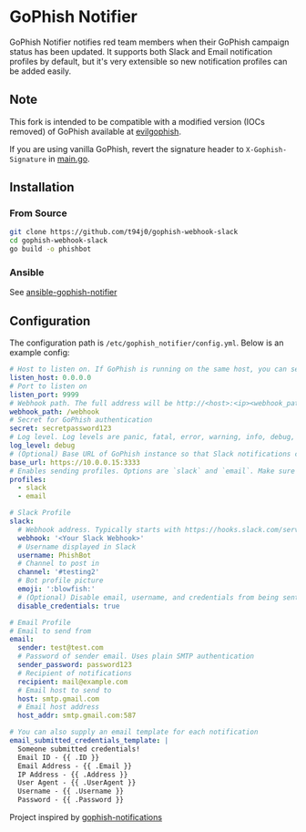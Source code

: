 # GoPhish Notifier

GoPhish Notifier notifies red team members when their GoPhish campaign status
has been updated. It supports both Slack and Email notification profiles by
default, but it's very extensible so new notification profiles can be added
easily.

## Note

This fork is intended to be compatible with a modified version (IOCs removed) of GoPhish available at [evilgophish](https://github.com/fin3ss3g0d/evilgophish).

If you are using vanilla GoPhish, revert the signature header to `X-Gophish-Signature` in [main.go](main.go).

## Installation

### From Source

```bash
git clone https://github.com/t94j0/gophish-webhook-slack
cd gophish-webhook-slack
go build -o phishbot
```

### Ansible

See [ansible-gophish-notifier](https://github.com/t94j0/ansible-gophish-notifier)

## Configuration

The configuration path is `/etc/gophish_notifier/config.yml`. Below is an example config:

```yaml
# Host to listen on. If GoPhish is running on the same host, you can set this to 127.0.0.1
listen_host: 0.0.0.0
# Port to listen on
listen_port: 9999
# Webhook path. The full address will be http://<host>:<ip><webhook_path>. Ex: http://127.0.0.1:9999/webhook
webhook_path: /webhook
# Secret for GoPhish authentication
secret: secretpassword123
# Log level. Log levels are panic, fatal, error, warning, info, debug, trace.
log_level: debug
# (Optional) Base URL of GoPhish instance so that Slack notifications can link to campaign
base_url: https://10.0.0.15:3333
# Enables sending profiles. Options are `slack` and `email`. Make sure to configure the required parameters for each profile
profiles:
  - slack
  - email

# Slack Profile
slack:
  # Webhook address. Typically starts with https://hooks.slack.com/services/...
  webhook: '<Your Slack Webhook>'
  # Username displayed in Slack
  username: PhishBot
  # Channel to post in
  channel: '#testing2'
  # Bot profile picture
  emoji: ':blowfish:'
  # (Optional) Disable email, username, and credentials from being sent to Slack
  disable_credentials: true

# Email Profile
# Email to send from
email:
  sender: test@test.com
  # Password of sender email. Uses plain SMTP authentication
  sender_password: password123
  # Recipient of notifications
  recipient: mail@example.com
  # Email host to send to
  host: smtp.gmail.com
  # Email host address
  host_addr: smtp.gmail.com:587

# You can also supply an email template for each notification
email_submitted_credentials_template: |
  Someone submitted credentials!
  Email ID - {{ .ID }}
  Email Address - {{ .Email }}
  IP Address - {{ .Address }}
  User Agent - {{ .UserAgent }}
  Username - {{ .Username }}
  Password - {{ .Password }}
```

Project inspired by [gophish-notifications]

[gophish-notifications]: https://github.com/dunderhay/gophish-notifications
